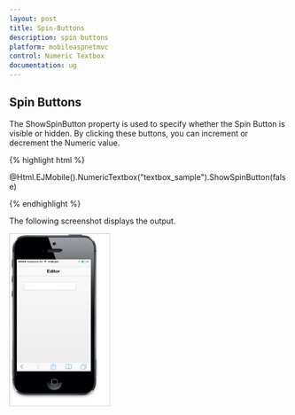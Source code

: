 ```yaml
---
layout: post
title: Spin-Buttons
description: spin buttons
platform: mobileaspnetmvc
control: Numeric Textbox
documentation: ug
---
```


## Spin Buttons

The ShowSpinButton property is used to specify whether the Spin Button is visible or hidden. By clicking these buttons, you can increment or decrement the Numeric value.

{% highlight html %}

@Html.EJMobile().NumericTextbox("textbox_sample").ShowSpinButton(false)

{% endhighlight %}

The following screenshot displays the output.

![](Spin-Buttons_images/Spin-Buttons_img1.png)





